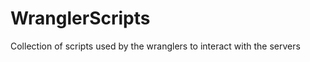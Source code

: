 WranglerScripts
===============

Collection of scripts used by the wranglers to interact with the servers
